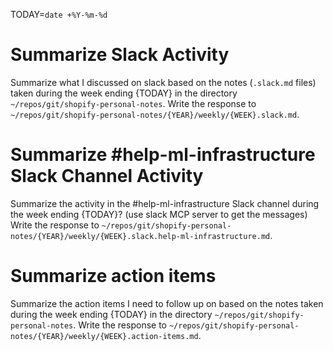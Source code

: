 TODAY=`date +%Y-%m-%d`

# Summarize Slack Activity
Summarize what I discussed on slack based on the notes (`.slack.md` files) taken during the week ending {TODAY} in the directory `~/repos/git/shopify-personal-notes`.
Write the response to `~/repos/git/shopify-personal-notes/{YEAR}/weekly/{WEEK}.slack.md`.

# Summarize #help-ml-infrastructure Slack Channel Activity
Summarize the activity in the #help-ml-infrastructure Slack channel during the week ending {TODAY}? (use slack MCP server to get the messages)
Write the response to `~/repos/git/shopify-personal-notes/{YEAR}/weekly/{WEEK}.slack.help-ml-infrastructure.md`.

# Summarize action items
Summarize the action items I need to follow up on based on the notes taken during the week ending {TODAY} in the directory `~/repos/git/shopify-personal-notes`.
Write the response to `~/repos/git/shopify-personal-notes/{YEAR}/weekly/{WEEK}.action-items.md`.
